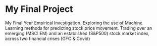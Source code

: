 # My Final Project

My Final Year Empirical Investigation. Exploring the use of Machine Learning methods for predicting stock price movement. Trading over an emerging (MSCI EM) and an established (S&P500) stock market index, across two financial crises (GFC & Covid)

